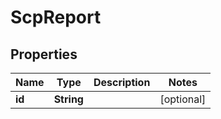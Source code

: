 

# ScpReport


## Properties

| Name | Type | Description | Notes |
|------------ | ------------- | ------------- | -------------|
|**id** | **String** |  |  [optional] |



